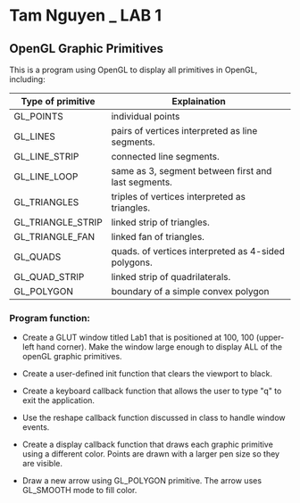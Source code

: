 # Tam Nguyen _ LAB 1
## OpenGL Graphic Primitives

This is a program using OpenGL to display all primitives in OpenGL, including: 

| Type of primitive  | Explaination |
| ------------- | ------------- |
| GL_POINTS  | individual points  |
| GL_LINES  | pairs of vertices interpreted as line segments. |
|GL_LINE_STRIP | connected line segments.|
|GL_LINE_LOOP | same as 3, segment between first and last segments.|
|GL_TRIANGLES | triples of vertices interpreted as triangles.|
|GL_TRIANGLE_STRIP | linked strip of triangles.|
|GL_TRIANGLE_FAN | linked fan of triangles.|
|GL_QUADS | quads. of vertices interpreted as 4-sided polygons.|
|GL_QUAD_STRIP | linked strip of quadrilaterals.|
|GL_POLYGON | boundary of a simple convex polygon|

### Program function: 

- Create a GLUT window titled Lab1 that is positioned at 100, 100 (upper-left hand corner). Make the window large enough to display ALL of the openGL graphic primitives.

- Create a user-defined init function that clears the viewport to black.

- Create a keyboard callback function that allows the user to type "q" to exit the application.

- Use the reshape callback function discussed in class to handle window events.

- Create a display callback function that draws each graphic primitive using a different color. Points are drawn with a larger pen size so they are visible.

- Draw a new arrow using GL_POLYGON primitive. The arrow uses GL_SMOOTH mode to fill color. 


